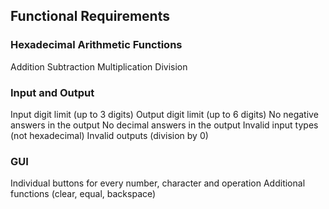 ## Functional Requirements
### Hexadecimal Arithmetic Functions
Addition
Subtraction
Multiplication
Division

### Input and Output
Input digit limit (up to 3 digits)
Output digit limit (up to 6 digits)
No negative answers in the output
No decimal answers in the output
Invalid input types (not hexadecimal)
Invalid outputs (division by 0)

### GUI
Individual buttons for every number, character and operation
Additional functions (clear, equal, backspace)
